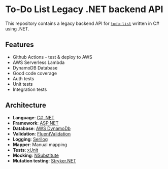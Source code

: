 # To-Do List Legacy .NET backend API

This repository contains a legacy backend API for [`todo-list`](https://github.com/AdisonCavani/todo-list) written in C# using .NET.

## Features
- Github Actions - test & deploy to AWS
- AWS Serverless Lambda
- DynamoDB Database
- Good code coverage
- Auth tests
- Unit tests
- Integration tests

## Architecture
- **Language**: [C# .NET](https://learn.microsoft.com/dotnet/csharp)
- **Framework**: [ASP.NET](https://www.asp.net)
- **Database**: [AWS DynamoDb](https://aws.amazon.com/dynamodb)
- **Validation**: [FluentValidation](https://fluentvalidation.net)
- **Logging**: [Serilog](https://serilog.net)
- **Mapper**: Manual mapping
- **Tests**: [xUnit](https://xunit.net)
- **Mocking**: [NSubstitute](https://nsubstitute.github.io)
- **Mutation testing**: [Stryker.NET](https://stryker-mutator.io/docs/stryker-net/introduction)
